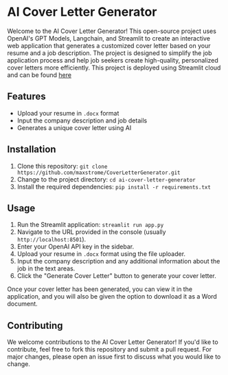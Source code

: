 # AI Cover Letter Generator

Welcome to the AI Cover Letter Generator! This open-source project uses OpenAI's GPT Models, Langchain, and Streamlit to create an interactive web application that generates a customized cover letter based on your resume and a job description. The project is designed to simplify the job application process and help job seekers create high-quality, personalized cover letters more efficiently.  This project is deployed using Streamlit cloud and can be found [here](https://aicoverlettergenerator.streamlit.app/)

## Features

- Upload your resume in `.docx` format
- Input the company description and job details
- Generates a unique cover letter using AI

## Installation

1. Clone this repository:
`git clone https://github.com/maxstrome/CoverLetterGenerator.git`
2. Change to the project directory:
`cd ai-cover-letter-generator`
3. Install the required dependencies:
`pip install -r requirements.txt`
## Usage

1. Run the Streamlit application:
`streamlit run app.py`
2. Navigate to the URL provided in the console (usually `http://localhost:8501`).
3. Enter your OpenAI API key in the sidebar.
4. Upload your resume in `.docx` format using the file uploader.
5. Input the company description and any additional information about the job in the text areas.
6. Click the "Generate Cover Letter" button to generate your cover letter.

Once your cover letter has been generated, you can view it in the application, and you will also be given the option to download it as a Word document.

## Contributing

We welcome contributions to the AI Cover Letter Generator! If you'd like to contribute, feel free to fork this repository and submit a pull request. For major changes, please open an issue first to discuss what you would like to change.


